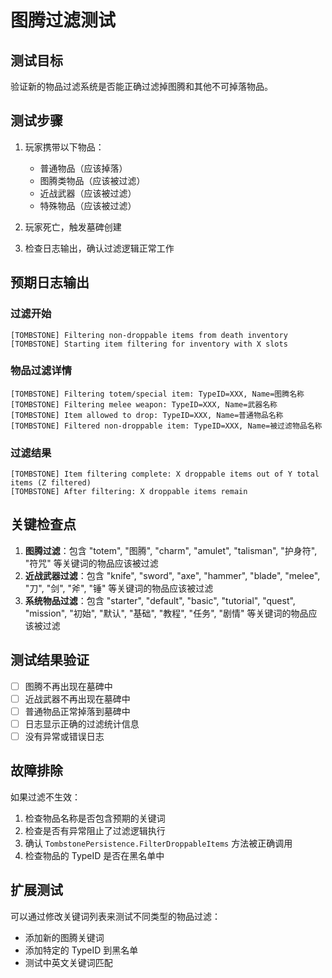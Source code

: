 # 图腾过滤测试

## 测试目标
验证新的物品过滤系统是否能正确过滤掉图腾和其他不可掉落物品。

## 测试步骤
1. 玩家携带以下物品：
   - 普通物品（应该掉落）
   - 图腾类物品（应该被过滤）
   - 近战武器（应该被过滤）
   - 特殊物品（应该被过滤）

2. 玩家死亡，触发墓碑创建

3. 检查日志输出，确认过滤逻辑正常工作

## 预期日志输出

### 过滤开始
```
[TOMBSTONE] Filtering non-droppable items from death inventory
[TOMBSTONE] Starting item filtering for inventory with X slots
```

### 物品过滤详情
```
[TOMBSTONE] Filtering totem/special item: TypeID=XXX, Name=图腾名称
[TOMBSTONE] Filtering melee weapon: TypeID=XXX, Name=武器名称
[TOMBSTONE] Item allowed to drop: TypeID=XXX, Name=普通物品名称
[TOMBSTONE] Filtered non-droppable item: TypeID=XXX, Name=被过滤物品名称
```

### 过滤结果
```
[TOMBSTONE] Item filtering complete: X droppable items out of Y total items (Z filtered)
[TOMBSTONE] After filtering: X droppable items remain
```

## 关键检查点
1. **图腾过滤**：包含 "totem", "图腾", "charm", "amulet", "talisman", "护身符", "符咒" 等关键词的物品应该被过滤
2. **近战武器过滤**：包含 "knife", "sword", "axe", "hammer", "blade", "melee", "刀", "剑", "斧", "锤" 等关键词的物品应该被过滤
3. **系统物品过滤**：包含 "starter", "default", "basic", "tutorial", "quest", "mission", "初始", "默认", "基础", "教程", "任务", "剧情" 等关键词的物品应该被过滤

## 测试结果验证
- [ ] 图腾不再出现在墓碑中
- [ ] 近战武器不再出现在墓碑中
- [ ] 普通物品正常掉落到墓碑中
- [ ] 日志显示正确的过滤统计信息
- [ ] 没有异常或错误日志

## 故障排除
如果过滤不生效：
1. 检查物品名称是否包含预期的关键词
2. 检查是否有异常阻止了过滤逻辑执行
3. 确认 `TombstonePersistence.FilterDroppableItems` 方法被正确调用
4. 检查物品的 TypeID 是否在黑名单中

## 扩展测试
可以通过修改关键词列表来测试不同类型的物品过滤：
- 添加新的图腾关键词
- 添加特定的 TypeID 到黑名单
- 测试中英文关键词匹配